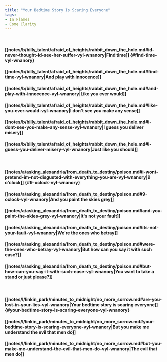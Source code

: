 ```yaml
---
title: "Your Bedtime Story Is Scaring Everyone"
tags:
- In Flames
- Come Clarity
---
```

&nbsp;
#### [[notes/b/billy_talent/afraid_of_heights/rabbit_down_the_hole.md#id-never-thought-id-see-her-suffer-vyl-wnanory|Find time]] {#find-time-vyl-wnanory}
#### [[notes/b/billy_talent/afraid_of_heights/rabbit_down_the_hole.md#find-time-vyl-wnanory|And play with innocence]]
#### [[notes/b/billy_talent/afraid_of_heights/rabbit_down_the_hole.md#and-play-with-innocence-vyl-wnanory|Like you ever would]]
#### [[notes/b/billy_talent/afraid_of_heights/rabbit_down_the_hole.md#like-you-ever-would-vyl-wnanory|I don't see you make any sense]]
#### [[notes/b/billy_talent/afraid_of_heights/rabbit_down_the_hole.md#i-dont-see-you-make-any-sense-vyl-wnanory|I guess you deliver misery]]
#### [[notes/b/billy_talent/afraid_of_heights/rabbit_down_the_hole.md#i-guess-you-deliver-misery-vyl-wnanory|Just like you should]]
&nbsp;
#### [[notes/a/asking_alexandria/from_death_to_destiny/poison.md#i-wont-pretend-im-not-disgusted-with-everything-you-are-vyl-wnanory|9 o'clock]] {#9-oclock-vyl-wnanory}
#### [[notes/a/asking_alexandria/from_death_to_destiny/poison.md#9-oclock-vyl-wnanory|And you paint the skies grey]]
#### [[notes/a/asking_alexandria/from_death_to_destiny/poison.md#and-you-paint-the-skies-grey-vyl-wnanory|It's not your fault]]
#### [[notes/a/asking_alexandria/from_death_to_destiny/poison.md#its-not-your-fault-vyl-wnanory|We're the ones who betray]]
#### [[notes/a/asking_alexandria/from_death_to_destiny/poison.md#were-the-ones-who-betray-vyl-wnanory|But how can you say it with such ease?]]
#### [[notes/a/asking_alexandria/from_death_to_destiny/poison.md#but-how-can-you-say-it-with-such-ease-vyl-wnanory|You want to take a stand or just please?]]
&nbsp;
#### [[notes/l/linkin_park/minutes_to_midnight/no_more_sorrow.md#are-you-lost-in-your-lies-vyl-wnanory|Your bedtime story is scaring everyone]] {#your-bedtime-story-is-scaring-everyone-vyl-wnanory}
#### [[notes/l/linkin_park/minutes_to_midnight/no_more_sorrow.md#your-bedtime-story-is-scaring-everyone-vyl-wnanory|But you make me understand the evil that men do]]
#### [[notes/l/linkin_park/minutes_to_midnight/no_more_sorrow.md#but-you-make-me-understand-the-evil-that-men-do-vyl-wnanory|The evil that men do]]
